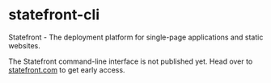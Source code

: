 # statefront-cli

Statefront - The deployment platform for single-page applications and static
websites.

The Statefront command-line interface is not published yet. Head over to
[statefront.com](https://statefront.com) to get early access.
